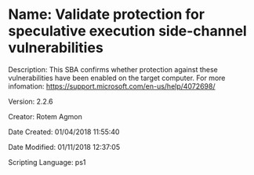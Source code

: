 ﻿# Name: Validate protection for speculative execution side-channel vulnerabilities

Description: This SBA confirms whether protection against these vulnerabilities have been enabled on the target computer.
For more infomation: https://support.microsoft.com/en-us/help/4072698/

Version: 2.2.6

Creator: Rotem Agmon

Date Created: 01/04/2018 11:55:40

Date Modified: 01/11/2018 12:37:05

Scripting Language: ps1

